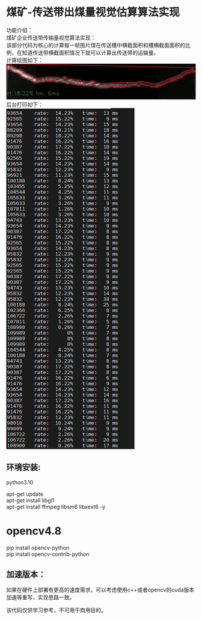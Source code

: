 # 煤矿-传送带出煤量视觉估算算法实现  
功能介绍：  
煤矿企业传送带传输量视觉算法实现：  
该部分代码为核心的计算每一帧图片煤在传送槽中横截面积和槽横截面面积的比例，在知道传送带横截面积情况下就可以计算出传送带的运输量。  
计算绘图如下：  
![result](./data/result.jpg)  
后台打印如下：  
![img.png](./data/img.png)  
  
## 环境安装:  
python3.10  
  
apt-get update  
apt-get install libgl1  
apt-get install ffmpeg libsm6 libxext6  -y  
  
# opencv4.8  
pip install opencv-python  
pip install opencv-contrib-python  
  
## 加速版本：  
如果在硬件上部署有更高的速度需求，可以考虑使用c++或者opencv的cuda版本加速等重写，实现思路一致。  
  
该代码仅供学习参考，不可用于商用目的。  